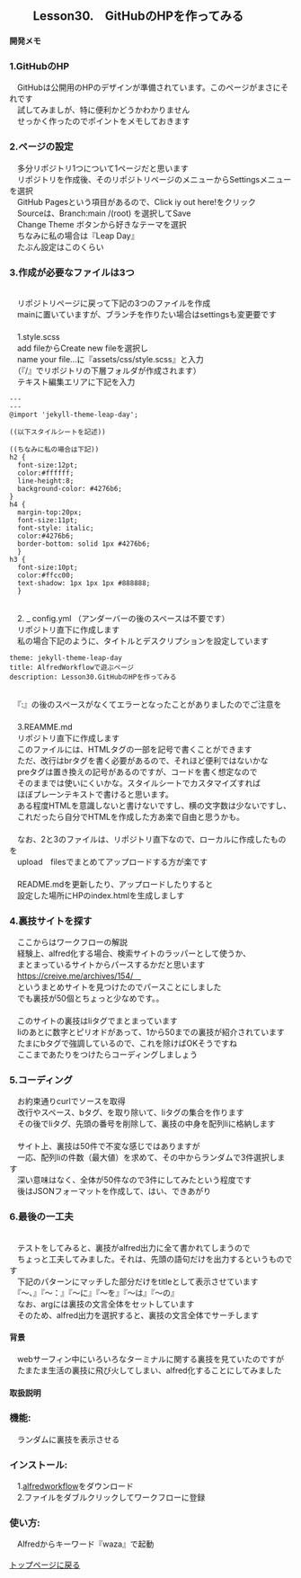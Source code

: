 ## 　　Lesson30.　GitHubのHPを作ってみる 
#### 開発メモ
### 1.GitHubのHP
　GitHubは公開用のHPのデザインが準備されています。このページがまさにそれです
<br>　試してみましが、特に便利かどうかわかりません
<br>　せっかく作ったのでポイントをメモしておきます
### 2.ページの設定
　多分リポジトリ1つについて1ページだと思います
<br>　リポジトリを作成後、そのリポジトリページのメニューからSettingsメニューを選択
<br>　GitHub Pagesという項目があるので、Click iy out here!をクリック
<br>　Sourceは、Branch:main /(root) を選択してSave
<br>　Change Theme ボタンから好きなテーマを選択
<br>　ちなみに私の場合は『Leap Day』
<br>　たぶん設定はこのくらい
### 3.作成が必要なファイルは3つ
<br>　リポジトリページに戻って下記の3つのファイルを作成
<br>　mainに置いていますが、ブランチを作りたい場合はsettingsも変更要です
<br>　
<br>　1.style.scss
<br>　add fileからCreate new fileを選択し
<br>　name your file...に『assets/css/style.scss』と入力
<br>　（『/』でリポジトリの下層フォルダが作成されます）
<br>　テキスト編集エリアに下記を入力
```
---
---
@import 'jekyll-theme-leap-day';

((以下スタイルシートを記述))

((ちなみに私の場合は下記))
h2 {
  font-size:12pt;   
  color:#ffffff;
  line-height:8;
  background-color: #4276b6;
}
h4 {
  margin-top:20px;
  font-size:11pt; 
  font-style: italic;
  color:#4276b6;
  border-bottom: solid 1px #4276b6;  
  }
h3 {
  font-size:10pt; 
  color:#ffcc00;
  text-shadow: 1px 1px 1px #888888;
  }

```
<br>　2. _ config.yml （アンダーバーの後のスペースは不要です）
<br>　リポジトリ直下に作成します
<br>　私の場合下記のように、タイトルとデスクリプションを設定しています
```
theme: jekyll-theme-leap-day
title: AlfredWorkflowで遊ぶページ
description: Lesson30.GitHubのHPを作ってみる 
```
<br>　『:』の後のスペースがなくてエラーとなったことがありましたのでご注意を
<br>　
<br>　3.REAMME.md
<br>　リポジトリ直下に作成します
<br>　このファイルには、HTMLタグの一部を記号で書くことができます
<br>　ただ、改行はbrタグを書く必要があるので、それほど便利ではないかな
<br>　preタグは置き換えの記号があるのですが、コードを書く想定なので
<br>　そのままでは使いにくいかな。スタイルシートでカスタマイズすれば
<br>　ほぼプレーンテキストで書けると思います。
<br>　ある程度HTMLを意識しないと書けないですし、横の文字数は少ないですし、
<br>　これだったら自分でHTMLを作成した方あ楽で自由と思うかも。
<br>　
<br>　なお、2と3のファイルは、リポジトリ直下なので、ローカルに作成したものを
<br>　upload　filesでまとめてアップロードする方が楽です
<br>　
<br>　README.mdを更新したり、アップロードしたりすると
<br>　設定した場所にHPのindex.htmlを生成しましす
### 4.裏技サイトを探す
　ここからはワークフローの解説
<br>　経験上、alfred化する場合、検索サイトのラッパーとして使うか、
<br>　まとまっているサイトからパースするかだと思います
<br>　https://creive.me/archives/154/　
<br>　というまとめサイトを見つけたのでパースことにしました
<br>　でも裏技が50個とちょっと少なめです。。
<br>　
<br>　このサイトの裏技はliタグでまとまっています
<br>　liのあとに数字とピリオドがあって、1から50までの裏技が紹介されています
<br>　たまにbタグで強調しているので、これを除けばOKそうですね
<br>　ここまであたりをつけたらコーディングしましょう
### 5.コーディング
　お約束通りcurlでソースを取得
<br>　改行やスペース、bタグ、を取り除いて、liタグの集合を作ります
<br>　その後でliタグ、先頭の番号を削除して、裏技の中身を配列liに格納します
<br>　
<br>　サイト上、裏技は50件で不変な感じではありますが
<br>　一応、配列liの件数（最大値）を求めて、その中からランダムで3件選択します
<br>　深い意味はなく、全体が50件なので3件にしてみたという程度です
<br>　後はJSONフォーマットを作成して、はい、できあがり
### 6.最後の一工夫
<br>　テストをしてみると、裏技がalfred出力に全て書かれてしまうので
<br>　ちょっと工夫してみました。それは、先頭の語句だけを出力するというものです
<br>　下記のパターンにマッチした部分だけをtitleとして表示させています
<br>　『〜、』『〜：』『〜に』『〜を』『〜は』『〜の』
<br>　なお、argには裏技の文言全体をセットしています
<br>　そのため、alfred出力を選択すると、裏技の文言全体でサーチします

#### 背景
　webサーフィン中にいろいろなターミナルに関する裏技を見ていたのですが
<br>　たまたま生活の裏技に飛び火してしまい、alfred化することにしてみました
#### 取扱説明
### 機能:
　ランダムに裏技を表示させる
### インストール:
　1.[alfredworkflow](https://github.com/KitanoTamotsu/waza/releases/download/1.0/waza.alfredworkflow.zip)をダウンロード 
<br>　2.ファイルをダブルクリックしてワークフローに登録
### 使い方:
　Alfredからキーワード『waza』で起動
<br>
<br>
[トップページに戻る](https://kitanotamotsu.github.io/)

